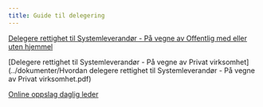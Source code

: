 ```yaml
---
title: Guide til delegering
---
```

[Delegere rettighet til Systemleverandør - På vegne av Offentlig med eller uten hjemmel](../dokumenter/HvordanDelegereRettighetTilSystemleverandoer_paaVvegneAvOffentligMedEllerUtenHjemmel.pdf)

[Delegere rettighet til Systemleverandør - På vegne av Privat virksomhet](../dokumenter/Hvordan delegere rettighet til Systemleverandør - På vegne av Privat virksomhet.pdf)

[Online oppslag daglig leder](../dokumenter/onlineoppslag.pdf)
